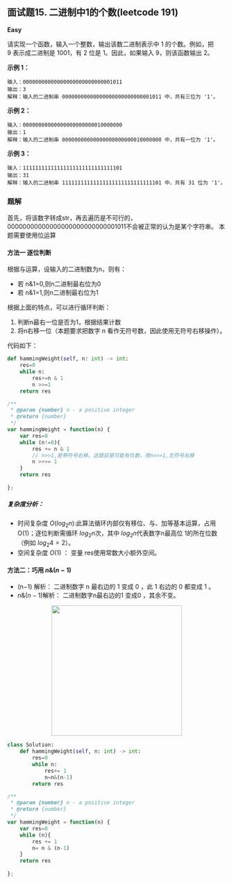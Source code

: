 ## 面试题15. 二进制中1的个数(leetcode 191)

**Easy**

请实现一个函数，输入一个整数，输出该数二进制表示中 1 的个数。例如，把 9 表示成二进制是 1001，有 2 位是 1。因此，如果输入 9，则该函数输出 2。

**示例 1：**
```
输入：00000000000000000000000000001011
输出：3
解释：输入的二进制串 00000000000000000000000000001011 中，共有三位为 '1'。
```
**示例 2：**
```
输入：00000000000000000000000010000000
输出：1
解释：输入的二进制串 00000000000000000000000010000000 中，共有一位为 '1'。
```

**示例 3：**
```
输入：11111111111111111111111111111101
输出：31
解释：输入的二进制串 11111111111111111111111111111101 中，共有 31 位为 '1'。
```
### 题解

首先，将该数字转成str，再去遍历是不可行的，00000000000000000000000000001011不会被正常的认为是某个字符串。
本题需要使用位运算

#### 方法一 逐位判断

根据与运算，设输入的二进制数为n，则有：
- 若 n&1=0,则n二进制最右位为0
- 若 n&1=1,则n二进制最右位为1

根据上面的特点，可以进行循环判断：
1. 判断n最右一位是否为1，根据结果计数
2. 将n右移一位（本题要求把数字 n 看作无符号数，因此使用无符号右移操作）。

代码如下：

```python
def hammingWeight(self, n: int) -> int:
    res=0
    while n:
        res+=n & 1
        n >>=1
    return res
```
```js
/**
 * @param {number} n - a positive integer
 * @return {number}
 */
var hammingWeight = function(n) {
    var res=0
    while (n!=0){
        res += n & 1
        // n>>1,是带符号右移。这题目里可能有负数，用n>>>1,无符号右移
        n >>>= 1 
    }
    return res
    
};
```
##### 复杂度分析：
- 时间复杂度 $O(log_2 n)$:此算法循环内部仅有移位、与、加等基本运算，占用 O(1)；逐位判断需循环 $log_2n$次，其中 $log_2 n$代表数字n最高位 1的所在位数（例如 $log_2 4 = 2$）。
- 空间复杂度 $O(1)$ ： 变量 res使用常数大小额外空间。



#### 方法二：巧用 $n \& (n - 1)$
- (n−1) 解析： 二进制数字 n 最右边的 1 变成 0 ，此 1 右边的 0 都变成 1 。
- $n \& (n - 1)$解析： 二进制数字n最右边的1 变成0 ，其余不变。


<p align="center"><img width="300px" src="https://img.apoollo.xyz/leetcode/191.png"></p>

```python
class Solution:
    def hammingWeight(self, n: int) -> int:
        res=0
        while n:
            res+= 1
            n=n&(n-1)
        return res
```

```js
/**
 * @param {number} n - a positive integer
 * @return {number}
 */
var hammingWeight = function(n) {
    var res=0
    while (n){
        res += 1
        n= n & (n-1)    
    }
    return res
    
};
```
